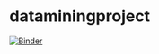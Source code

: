 # dataminingproject

[![Binder](https://mybinder.org/badge_logo.svg)](https://mybinder.org/v2/gh/thejool/dataminingproject/new)

